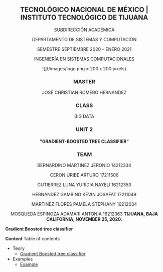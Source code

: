 <div align="center">

## TECNOLÓGICO NACIONAL DE MÉXICO | INSTITUTO TECNOLÓGICO DE TIJUANA

SUBDIRECCIÓN ACADÉMICA
 
DEPARTAMENTO DE SISTEMAS Y COMPUTACIÓN
 
SEMESTRE SEPTIEMBRE 2020 – ENERO 2021

INGENIERÍA EN SISTEMAS COMPUTACIONALES

![](/images/logo.png = 200 x 200 pixels)


### MASTER

JOSÉ CHRISTIAN ROMERO HERNÁNDEZ

### CLASS

BIG DATA 

### UNIT 2

#### "GRADIENT-BOOSTED TREE CLASSIFIER"


### TEAM

BERNARDINO MARTINEZ JERONIO 14212334

CERON URIBE ARTURO 17211506

GUTIERREZ LUNA YURIDIA NAYELI 16212353

HERNANDEZ GAMBINO KEVIN JOSAFAT 17211049

MARTINEZ FLORES PAMELA STEPHANY	16212034

MOSQUEDA ESPINOZA ADAMARI ANTONIA 16212363
**TIJUANA, BAJA CALIFORNIA, NOVEMBER 25, 2020.** 
</div>

**Gradient Boosted tree classifier**

**Content**
Table of contents
- Teory
  - [Gradient Boosted tree classifier](/theory/README.md)
- Examples
  - [Example](\examples\README.md)